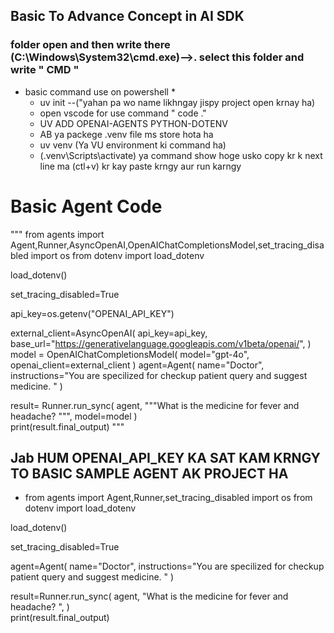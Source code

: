 ## Basic To Advance Concept in AI SDK
### folder open and then write there (C:\Windows\System32\cmd.exe)-->. select this folder and write " CMD "
* basic command use on powershell
    * 
    * uv init --("yahan pa wo name likhngay jispy project open krnay ha)
    * open vscode for use command " code ."
    * UV ADD OPENAI-AGENTS PYTHON-DOTENV
    *  AB ya packege .venv file ms store hota ha
    * uv venv (Ya VU environment ki command ha)
    * (.venv\Scripts\activate) ya command show hoge usko copy kr k next line ma (ctl+v) kr kay paste krngy aur run karngy
 # Basic Agent Code 

 """ from agents import Agent,Runner,AsyncOpenAI,OpenAIChatCompletionsModel,set_tracing_disabled
import os
from dotenv import load_dotenv

load_dotenv()

set_tracing_disabled=True

api_key=os.getenv("OPENAI_API_KEY")

external_client=AsyncOpenAI(
    api_key=api_key,
    base_url="https://generativelanguage.googleapis.com/v1beta/openai/",
    )
model = OpenAIChatCompletionsModel( 
    model="gpt-4o",
    openai_client=external_client
    )
agent=Agent(
    name="Doctor",
    instructions="You are specilized for checkup patient query and suggest medicine. "
)

result= Runner.run_sync(
    agent,
    """What is the medicine for fever and headache?
    """,
    model=model
)   
print(result.final_output)
 """

## Jab HUM OPENAI_API_KEY KA SAT KAM KRNGY TO BASIC SAMPLE AGENT AK PROJECT HA 
* from agents import Agent,Runner,set_tracing_disabled
import os
from dotenv import load_dotenv

load_dotenv()

set_tracing_disabled=True

agent=Agent(
    name="Doctor",
    instructions="You are specilized for checkup patient query and suggest medicine. "
    )

result=Runner.run_sync(
    agent,
    "What is the medicine for fever and headache? ",
    )      
print(result.final_output)